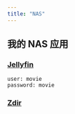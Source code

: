 ```yaml
---
title: "NAS"
---
```


## 我的 NAS 应用

### [Jellyfin](jellyfin.6.ipadnote.ml)

    user: movie
    password: movie

### [Zdir](zdir.6.ipadnote.ml)